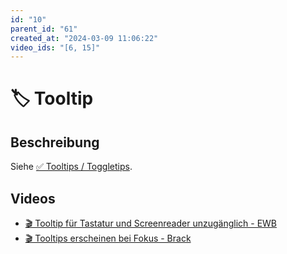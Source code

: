 ```yaml
---
id: "10"
parent_id: "61"
created_at: "2024-03-09 11:06:22"
video_ids: "[6, 15]"
---
```


# 🏷️ Tooltip

## Beschreibung

Siehe [✅ Tooltips / Toggletips](/de/wcag/4.1.2a-erweiterte-steuerelemente-widgets/tooltips-toggletips).

## Videos

- [🎬 Tooltip für Tastatur und Screenreader unzugänglich - EWB](/de/videos/tooltip-fuer-tastatur-und-screenreader-unzugaenglich-ewb)
- [🎬 Tooltips erscheinen bei Fokus - Brack](/de/videos/tooltips-erscheinen-bei-fokus-brack)
